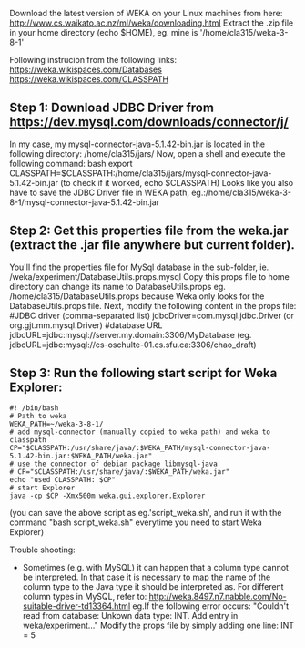 Download the latest version of WEKA on your Linux machines from here: http://www.cs.waikato.ac.nz/ml/weka/downloading.html
Extract the .zip file in your home directory (echo $HOME), eg. mine is '/home/cla315/weka-3-8-1'

Following instrucion from the following links:
https://weka.wikispaces.com/Databases
https://weka.wikispaces.com/CLASSPATH

## Step 1: Download JDBC Driver from https://dev.mysql.com/downloads/connector/j/
In my case, my mysql-connector-java-5.1.42-bin.jar is located in the following directory: /home/cla315/jars/
Now, open a shell and execute the following command:
    bash
    export CLASSPATH=$CLASSPATH:/home/cla315/jars/mysql-connector-java-5.1.42-bin.jar
    (to check if it worked, echo $CLASSPATH)
Looks like you also have to save the JDBC Driver file in WEKA path, eg.:/home/cla315/weka-3-8-1/mysql-connector-java-5.1.42-bin.jar
  
## Step 2: Get this properties file from the weka.jar (extract the .jar file anywhere but current folder). 
You'll find the properties file for MySql database in the sub-folder, 
      ie. /weka/experiment/DatabaseUtils.props.mysql
      Copy this props file to home directory can change its name to DatabaseUtils.props 
      eg. /home/cla315/DatabaseUtils.props
      because Weka only looks for the DatabaseUtils.props file.
      Next, modify the following content in the props file:
            #JDBC driver (comma-separated list)
             jdbcDriver=com.mysql.jdbc.Driver (or org.gjt.mm.mysql.Driver)
            #database URL
            jdbcURL=jdbc:mysql://server.my.domain:3306/MyDatabase
            (eg. jdbcURL=jdbc:mysql://cs-oschulte-01.cs.sfu.ca:3306/chao_draft)

## Step 3: Run the following start script for Weka Explorer:
    #! /bin/bash
    # Path to weka
    WEKA_PATH=~/weka-3-8-1/
    # add mysql-connector (manually copied to weka path) and weka to classpath
    CP="$CLASSPATH:/usr/share/java/:$WEKA_PATH/mysql-connector-java-5.1.42-bin.jar:$WEKA_PATH/weka.jar"
    # use the connector of debian package libmysql-java
    # CP="$CLASSPATH:/usr/share/java/:$WEKA_PATH/weka.jar"
    echo "used CLASSPATH: $CP"
    # start Explorer
    java -cp $CP -Xmx500m weka.gui.explorer.Explorer
 (you can save the above script as eg.'script_weka.sh', and run it with the command "bash script_weka.sh" everytime you need to start Weka Explorer)
    

Trouble shooting:
   + Sometimes (e.g. with MySQL) it can happen that a column type cannot be interpreted. 
    In that case it is necessary to map the name of the column type to the Java type it should be interpreted as.
    For different column types in MySQL, refer to: http://weka.8497.n7.nabble.com/No-suitable-driver-td13364.html
      eg.If the following error occurs: "Couldn't read from database: Unkown data type: INT. Add entry in weka/experiment..."
         Modify the props file by simply adding one line: INT = 5
